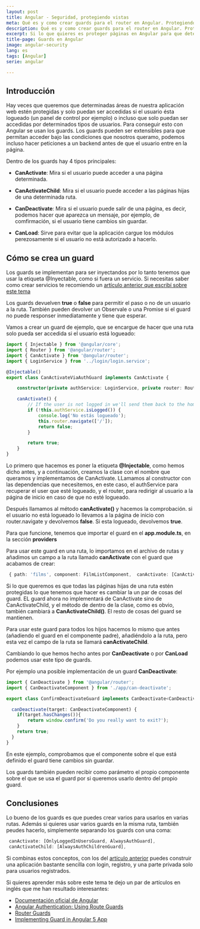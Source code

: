 ```yaml
---
layout: post
title: Angular - Seguridad, protegiendo vistas
meta: Qué es y como crear guards para el router en Angular. Protegiendo vistas privadas
description: Qué es y como crear guards para el router en Angular. Protegiendo vistas privadas
excerpt: Si lo que quieres es proteger páginas en Angular para que determinados usuarios no puedan acceder a determinadas zonas de la web, éste es tu artículo. Además echar un vistazo a los guards básicos, también repasamos ciertos guards especiales que activan cuando el usuario abandona la página, por ejemplo.
title-page: Guards en Angular
image: angular-security
lang: es
tags: [Angular] 
serie: angular

---
```


## Introducción

Hay veces que queremos que determinadas áreas de nuestra aplicación web estén protegidas y solo puedan ser accedidas si el usuario ésta logueado (un panel de control por ejemplo) o incluso que solo puedan ser accedidas por determinados tipos de usuarios. Para conseguir esto con Angular se usan los guards. Los guards pueden ser extensibles para que permitan acceder bajo las condiciones que nosotros queramo, podemos incluso hacer peticiones a un backend antes de que el usuario entre en la página.

Dentro de los guards hay 4 tipos principales:

- **CanActivate**: Mira si el usuario puede acceder a una página determinada.

- **CanActivateChild**: Mira si el usuario puede acceder a las páginas hijas de una determinada ruta.

- **CanDeactivate**: Mira si el usuario puede salir de una página, es decir, podemos hacer que aparezca un mensaje, por ejemplo, de comfirmación, si el usuario tiene cambios sin guardar.

- **CanLoad**: Sirve para evitar que la aplicación cargue los módulos perezosamente si el usuario no está autorizado a hacerlo.

## Cómo se crea un guard

Los guards se implementan para ser inyectandos por lo tanto tenemos que usar la etiqueta @Inyectable, como si fuera un servicio. Si necesitas saber como crear servicios te recomiendo un [artículo anterior que escribí sobre este tema]({{site.baseurl}}/angular-servicios-llamadas-http)

Los guards devuelven **true** o **false** para permitir el paso o no de un usuario a la ruta. También pueden devolver un Observale o una Promise si el guard no puede responser inmediatamente y tiene que esperar.

Vamos a crear un guard de ejemplo, que se encargue de hacer que una ruta solo pueda ser accedida si el usuario está logueado:

```typescript
import { Injectable } from '@angular/core';
import { Router } from '@angular/router';
import { CanActivate } from '@angular/router';
import { LoginService } from '../login/login.service';

@Injectable()
export class CanActivateViaAuthGuard implements CanActivate {

    constructor(private authService: LoginService, private router: Router) { }

    canActivate() {
        // If the user is not logged in we'll send them back to the home page
        if (!this.authService.isLogged()) {
            console.log('No estás logueado');
            this.router.navigate(['/']);
            return false;
        }

        return true;
    }
}

```
Lo primero que hacemos es poner la etiqueta **@Injectable**, como hemos dicho antes, y a continuación, creamos la clase con el nombre que queramos y implementamos de CanActivate. LLamamos al constructor con las dependencias que necesitemos, en este caso, el authService para recuperar el user que esté logueado, y el router, para redirigir al usuario a la página de inicio en caso de que no esté logueado.

Después llamamos al método **canActivate()** y hacemos la comprobación. si el usuario no está logueado lo llevamos a la página de inicio con router.navigate y devolvemos **false**. Si esta logueado, devolvemos **true**.

Para que funcione, tenemos que importar el guard en el **app.module.ts**, en la sección **providers**

Para usar este guard en una ruta, lo importamos en el archivo de rutas y añadimos un campo a la ruta llamado **canActivate** con el guard que acabamos de crear:

```typescript
 { path: 'films', component: FilmListComponent,  canActivate: [CanActivateViaAuthGuard] },
```

Si lo que queremos es que todas las páginas hijas de una ruta estén protegidas lo que tenemos que hacer es cambiar la un par de cosas del guard. EL guard ahora no implementará de CanActivate sino de CanActivateChild, y el método de dentro de la clase, como es obvio, también cambiará a **CanActivateChild()**. El resto de cosas del guard se mantienen.

Para usar este guard para todos los hijos hacemos lo mismo que antes (añadiendo el guard en el componente padre), añadiéndolo a la ruta, pero esta vez el campo de la ruta se llamará **canActivateChild**.

Cambiando lo que hemos hecho antes por **CanDeactivate** o por **CanLoad** podemos usar este tipo de guards.

Por ejemplo una posible implementación de un guard **CanDeactivate**:

```typescript
import { CanDeactivate } from '@angular/router';
import { CanDeactivateComponent } from './app/can-deactivate';

export class ConfirmDeactivateGuard implements CanDeactivate<CanDeactivateComponent> {

  canDeactivate(target: CanDeactivateComponent) {
    if(target.hasChanges()){
        return window.confirm('Do you really want to exit?');
    }
    return true;
  }
}
```

En este ejemplo, comprobamos que el componente sobre el que está definido el guard tiene cambios sin guardar. 

Los guards también pueden recibir como parámetro el propio componente sobre el que se usa el guard por si queremos usarlo dentro del propio guard.

## Conclusiones

Lo bueno de los guards es que puedes crear varios para usarlos en varias rutas. Además si quieres usar varios guards en la misma ruta, también peudes hacerlo, simplemente separando los guards con una coma:

```typescript
 canActivate: [OnlyLoggedInUsersGuard, AlwaysAuthGuard],
 canActivateChild: [AlwaysAuthChildrenGuard],
```

Si combinas estos conceptos, con los del [artículo anterior]({{site.baseurl}}/angular-login-sesion) puedes construir una aplicación bastante sencilla con login, registro, y una parte privada solo para usuarios registrados. 

Si quieres aprender más sobre este tema te dejo un par de artículos en inglés que me han resultado interesantes:

- [Documentación oficial de Angular](https://angular.io/guide/router)
- [Angular Authentication: Using Route Guards](https://medium.com/@ryanchenkie_40935/angular-authentication-using-route-guards-bf7a4ca13ae3)
- [Router Guards](https://codecraft.tv/courses/angular/routing/router-guards/)
- [Implementing Guard in Angular 5 App ](https://dzone.com/articles/implementing-guard-in-angular-5-app)